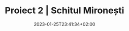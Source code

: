 ---
title: "Proiect 2 | Schitul Mironești"
keywords: ["Schitul Mironesti"]
date: 2023-01-25T23:41:34+02:00
draft: false
type: page
layout: proiect2
sitemap_exclude: false

sitemap:
  changefreq: weekly
  filename: sitemap.xml
  priority: 1
  

#----------------------------------------------------/
# Page
#----------------------------------------------------/
page:
  title: "Proiect <span>2</span>"

  image:
    items:
      - title: "Schitul Mironești"
        link: ""
        image: "/gallery/executie/executie-4.jpg"
        image2x: "/gallery/executie/executie-4@2x.jpg"

---
